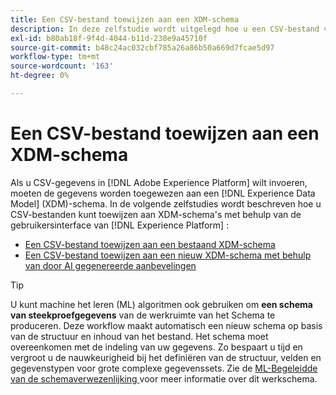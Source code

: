 ```yaml
---
title: Een CSV-bestand toewijzen aan een XDM-schema
description: In deze zelfstudie wordt uitgelegd hoe u een CSV-bestand via de Adobe Experience Platform-gebruikersinterface toewijst aan een XDM-schema.
exl-id: b80ab18f-9f4d-4044-b11d-238e9a45710f
source-git-commit: b48c24ac032cbf785a26a86b50a669d7fcae5d97
workflow-type: tm+mt
source-wordcount: '163'
ht-degree: 0%

---
```


# Een CSV-bestand toewijzen aan een XDM-schema

Als u CSV-gegevens in [!DNL Adobe Experience Platform] wilt invoeren, moeten de gegevens worden toegewezen aan een [!DNL Experience Data Model] (XDM)-schema. In de volgende zelfstudies wordt beschreven hoe u CSV-bestanden kunt toewijzen aan XDM-schema&#39;s met behulp van de gebruikersinterface van [!DNL Experience Platform] :

* [Een CSV-bestand toewijzen aan een bestaand XDM-schema](./existing-schema.md)
* [Een CSV-bestand toewijzen aan een nieuw XDM-schema met behulp van door AI gegenereerde aanbevelingen](./recommendations.md)

>[!TIP]
>
>U kunt machine het leren (ML) algoritmen ook gebruiken om **een schema van steekproefgegevens** van de werkruimte van het Schema te produceren. Deze workflow maakt automatisch een nieuw schema op basis van de structuur en inhoud van het bestand. Het schema moet overeenkomen met de indeling van uw gegevens. Zo bespaart u tijd en vergroot u de nauwkeurigheid bij het definiëren van de structuur, velden en gegevenstypen voor grote complexe gegevenssets. Zie de [ ML-Begeleidde van de schemaverwezenlijking ](../../../xdm/ui/ml-assisted-schema-creation.md) voor meer informatie over dit werkschema.
